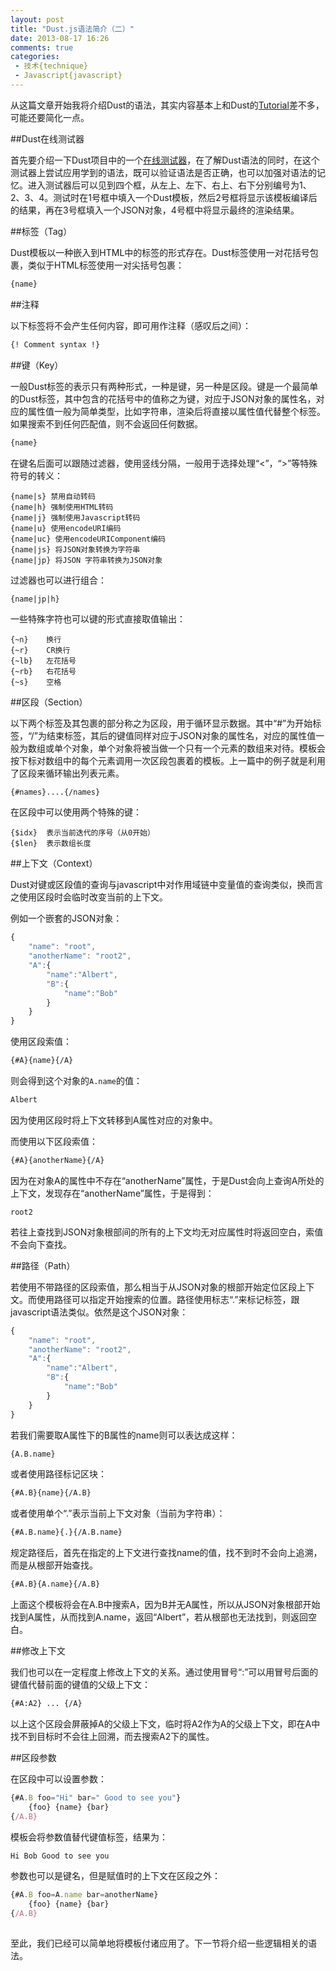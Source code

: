 ```yaml
---
layout: post
title: "Dust.js语法简介（二）"
date: 2013-08-17 16:26
comments: true
categories: 
 - 技术{technique}
 - Javascript{javascript}
---
```


从这篇文章开始我将介绍Dust的语法，其实内容基本上和Dust的[Tutorial](https://github.com/linkedin/dustjs/wiki/Dust-Tutorial)差不多，可能还要简化一点。

<!--more-->

##Dust在线测试器

首先要介绍一下Dust项目中的一个[在线测试器](http://linkedin.github.io/dustjs/test/test.html)，在了解Dust语法的同时，在这个测试器上尝试应用学到的语法，既可以验证语法是否正确，也可以加强对语法的记忆。进入测试器后可以见到四个框，从左上、左下、右上、右下分别编号为1、2、3、4。测试时在1号框中填入一个Dust模板，然后2号框将显示该模板编译后的结果，再在3号框填入一个JSON对象，4号框中将显示最终的渲染结果。

##标签（Tag）

Dust模板以一种嵌入到HTML中的标签的形式存在。Dust标签使用一对花括号包裹，类似于HTML标签使用一对尖括号包裹：

``` html
{name}
```

##注释

以下标签将不会产生任何内容，即可用作注释（感叹后之间）：

``` html
{! Comment syntax !}
```


##键（Key）

一般Dust标签的表示只有两种形式，一种是键，另一种是区段。键是一个最简单的Dust标签，其中包含的花括号中的值称之为键，对应于JSON对象的属性名，对应的属性值一般为简单类型，比如字符串，渲染后将直接以属性值代替整个标签。如果搜索不到任何匹配值，则不会返回任何数据。

``` html
{name}
```

在键名后面可以跟随过滤器，使用竖线分隔，一般用于选择处理“<”，“>”等特殊符号的转义：

	{name|s} 禁用自动转码
	{name|h} 强制使用HTML转码
	{name|j} 强制使用Javascript转码
	{name|u} 使用encodeURI编码
	{name|uc} 使用encodeURIComponent编码
	{name|js} 将JSON对象转换为字符串
	{name|jp} 将JSON 字符串转换为JSON对象

过滤器也可以进行组合：
	
	{name|jp|h}
	
一些特殊字符也可以键的形式直接取值输出：

	{~n}	换行
	{~r} 	CR换行
	{~lb} 	左花括号
	{~rb} 	右花括号
	{~s} 	空格

	
##区段（Section）

以下两个标签及其包裹的部分称之为区段，用于循环显示数据。其中“#”为开始标签，“/”为结束标签，其后的键值同样对应于JSON对象的属性名，对应的属性值一般为数组或单个对象，单个对象将被当做一个只有一个元素的数组来对待。模板会按下标对数组中的每个元素调用一次区段包裹着的模板。上一篇中的例子就是利用了区段来循环输出列表元素。

``` html
{#names}....{/names}
```

在区段中可以使用两个特殊的键：

	{$idx}	表示当前迭代的序号（从0开始）
	{$len}	表示数组长度

	
##上下文（Context）

Dust对键或区段值的查询与javascript中对作用域链中变量值的查询类似，换而言之使用区段时会临时改变当前的上下文。

例如一个嵌套的JSON对象：

``` javascript
{
	"name": "root",
	"anotherName": "root2",
	"A":{
		"name":"Albert",
		"B":{
			"name":"Bob"
		}
	}
}
```

使用区段索值：

``` html
{#A}{name}{/A}
```

则会得到这个对象的`A.name`的值：

``` html
Albert
```

因为使用区段时将上下文转移到A属性对应的对象中。

而使用以下区段索值：

``` html
{#A}{anotherName}{/A}
```

因为在对象A的属性中不存在“anotherName”属性，于是Dust会向上查询A所处的上下文，发现存在“anotherName”属性，于是得到：

```
root2
```

若往上查找到JSON对象根部间的所有的上下文均无对应属性时将返回空白，索值不会向下查找。


##路径（Path）

若使用不带路径的区段索值，那么相当于从JSON对象的根部开始定位区段上下文。而使用路径可以指定开始搜索的位置。路径使用标志“.”来标记标签，跟javascript语法类似。依然是这个JSON对象：

``` javascript
{
	"name": "root",
	"anotherName": "root2",
	"A":{
		"name":"Albert",
		"B":{
			"name":"Bob"
		}
	}
}
```

若我们需要取A属性下的B属性的name则可以表达成这样：

``` html
{A.B.name}
```

或者使用路径标记区块：

``` html
{#A.B}{name}{/A.B}
```

或者使用单个“.”表示当前上下文对象（当前为字符串）：

``` html
{#A.B.name}{.}{/A.B.name}
```

规定路径后，首先在指定的上下文进行查找name的值，找不到时不会向上追溯，而是从根部开始查找。

``` html
{#A.B}{A.name}{/A.B}
```

上面这个模板将会在A.B中搜索A，因为B并无A属性，所以从JSON对象根部开始找到A属性，从而找到A.name，返回“Albert”，若从根部也无法找到，则返回空白。


##修改上下文

我们也可以在一定程度上修改上下文的关系。通过使用冒号“:”可以用冒号后面的键值代替前面的键值的父级上下文：

``` html
{#A:A2} ... {/A}
```

以上这个区段会屏蔽掉A的父级上下文，临时将A2作为A的父级上下文，即在A中找不到目标时不会往上回溯，而去搜索A2下的属性。

##区段参数

在区段中可以设置参数：

``` javascript
{#A.B foo="Hi" bar=" Good to see you"}
	{foo} {name} {bar}
{/A.B}
```

模板会将参数值替代键值标签，结果为：

``` html
Hi Bob Good to see you
```

参数也可以是键名，但是赋值时的上下文在区段之外：

``` javascript
{#A.B foo=A.name bar=anotherName}
	{foo} {name} {bar}
{/A.B}
```

## 

至此，我们已经可以简单地将模板付诸应用了。下一节将介绍一些逻辑相关的语法。